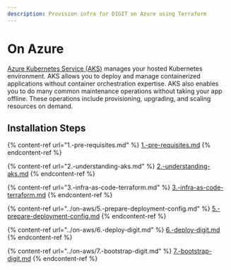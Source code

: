 ```yaml
---
description: Provision infra for DIGIT on Azure using Terraform
---
```


# On Azure

[Azure Kubernetes Service (AKS)](https://docs.microsoft.com/en-us/azure/aks/) manages your hosted Kubernetes environment. AKS allows you to deploy and manage containerized applications without container orchestration expertise. AKS also enables you to do many common maintenance operations without taking your app offline. These operations include provisioning, upgrading, and scaling resources on demand.

## Installation Steps

{% content-ref url="1.-pre-requisites.md" %}
[1.-pre-requisites.md](1.-pre-requisites.md)
{% endcontent-ref %}

{% content-ref url="2.-understanding-aks.md" %}
[2.-understanding-aks.md](2.-understanding-aks.md)
{% endcontent-ref %}

{% content-ref url="3.-infra-as-code-terraform.md" %}
[3.-infra-as-code-terraform.md](3.-infra-as-code-terraform.md)
{% endcontent-ref %}

{% content-ref url="../on-aws/5.-prepare-deployment-config.md" %}
[5.-prepare-deployment-config.md](../on-aws/5.-prepare-deployment-config.md)
{% endcontent-ref %}

{% content-ref url="../on-aws/6.-deploy-digit.md" %}
[6.-deploy-digit.md](../on-aws/6.-deploy-digit.md)
{% endcontent-ref %}

{% content-ref url="../on-aws/7.-bootstrap-digit.md" %}
[7.-bootstrap-digit.md](../on-aws/7.-bootstrap-digit.md)
{% endcontent-ref %}
